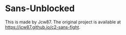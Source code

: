 # Sans-Unblocked
This is made by Jcw87. The original project is available at https://jcw87.github.io/c2-sans-fight.
